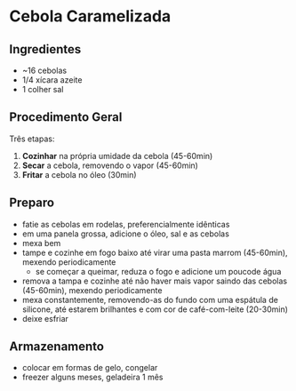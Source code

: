 # Cebola Caramelizada

## Ingredientes
- ~16 cebolas
- 1/4 xícara azeite
- 1 colher sal

## Procedimento Geral
Três etapas:
1. __Cozinhar__ na própria umidade da cebola (45-60min)
2. __Secar__ a cebola, removendo o vapor (45-60min)
3. __Fritar__ a cebola no óleo (30min)

## Preparo
- fatie as cebolas em rodelas, preferencialmente idênticas
- em uma panela grossa, adicione o óleo, sal e as cebolas
- mexa bem
- tampe e cozinhe em fogo baixo até virar uma pasta marrom (45-60min), mexendo periodicamente
  - se começar a queimar, reduza o fogo e adicione um poucode água
- remova a tampa e cozinhe até não haver mais vapor saindo das cebolas (45-60min), mexendo periodicamente
- mexa constantemente, removendo-as do fundo com uma espátula de silicone, até estarem brilhantes e com cor de café-com-leite (20-30min)
- deixe esfriar

## Armazenamento
- colocar em formas de gelo, congelar
- freezer alguns meses, geladeira 1 mês
